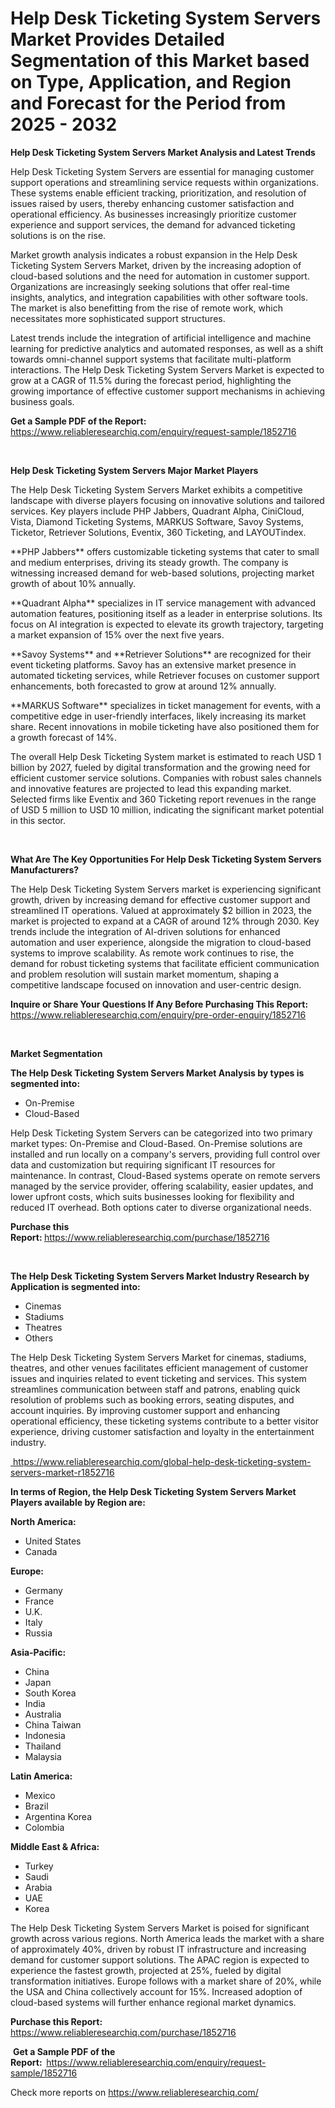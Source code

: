 <p><h1>Help Desk Ticketing System Servers Market Provides Detailed Segmentation of this Market based on Type, Application, and Region and Forecast for the Period from 2025 - 2032</h1></p><p><strong>Help Desk Ticketing System Servers Market Analysis and Latest Trends</strong></p>
<p><p>Help Desk Ticketing System Servers are essential for managing customer support operations and streamlining service requests within organizations. These systems enable efficient tracking, prioritization, and resolution of issues raised by users, thereby enhancing customer satisfaction and operational efficiency. As businesses increasingly prioritize customer experience and support services, the demand for advanced ticketing solutions is on the rise.</p><p>Market growth analysis indicates a robust expansion in the Help Desk Ticketing System Servers Market, driven by the increasing adoption of cloud-based solutions and the need for automation in customer support. Organizations are increasingly seeking solutions that offer real-time insights, analytics, and integration capabilities with other software tools. The market is also benefitting from the rise of remote work, which necessitates more sophisticated support structures.</p><p>Latest trends include the integration of artificial intelligence and machine learning for predictive analytics and automated responses, as well as a shift towards omni-channel support systems that facilitate multi-platform interactions. The Help Desk Ticketing System Servers Market is expected to grow at a CAGR of 11.5% during the forecast period, highlighting the growing importance of effective customer support mechanisms in achieving business goals.</p></p>
<p><strong>Get a Sample PDF of the Report:&nbsp;</strong> <a href="https://www.reliableresearchiq.com/enquiry/request-sample/1852716?utm_campaign=2443&utm_medium=2&utm_source=Github&utm_content=ia&utm_term=11032025&utm_id=help-desk-ticketing-system-servers">https://www.reliableresearchiq.com/enquiry/request-sample/1852716</a></p>
<p>&nbsp;</p>
<p><strong>Help Desk Ticketing System Servers Major Market Players</strong></p>
<p><p>The Help Desk Ticketing System Servers Market exhibits a competitive landscape with diverse players focusing on innovative solutions and tailored services. Key players include PHP Jabbers, Quadrant Alpha, CiniCloud, Vista, Diamond Ticketing Systems, MARKUS Software, Savoy Systems, Ticketor, Retriever Solutions, Eventix, 360 Ticketing, and LAYOUTindex.</p><p>**PHP Jabbers** offers customizable ticketing systems that cater to small and medium enterprises, driving its steady growth. The company is witnessing increased demand for web-based solutions, projecting market growth of about 10% annually.</p><p>**Quadrant Alpha** specializes in IT service management with advanced automation features, positioning itself as a leader in enterprise solutions. Its focus on AI integration is expected to elevate its growth trajectory, targeting a market expansion of 15% over the next five years.</p><p>**Savoy Systems** and **Retriever Solutions** are recognized for their event ticketing platforms. Savoy has an extensive market presence in automated ticketing services, while Retriever focuses on customer support enhancements, both forecasted to grow at around 12% annually.</p><p>**MARKUS Software** specializes in ticket management for events, with a competitive edge in user-friendly interfaces, likely increasing its market share. Recent innovations in mobile ticketing have also positioned them for a growth forecast of 14%.</p><p>The overall Help Desk Ticketing System market is estimated to reach USD 1 billion by 2027, fueled by digital transformation and the growing need for efficient customer service solutions. Companies with robust sales channels and innovative features are projected to lead this expanding market. Selected firms like Eventix and 360 Ticketing report revenues in the range of USD 5 million to USD 10 million, indicating the significant market potential in this sector.</p></p>
<p>&nbsp;</p>
<p><strong>What Are The Key Opportunities For Help Desk Ticketing System Servers Manufacturers?</strong></p>
<p><p>The Help Desk Ticketing System Servers market is experiencing significant growth, driven by increasing demand for effective customer support and streamlined IT operations. Valued at approximately $2 billion in 2023, the market is projected to expand at a CAGR of around 12% through 2030. Key trends include the integration of AI-driven solutions for enhanced automation and user experience, alongside the migration to cloud-based systems to improve scalability. As remote work continues to rise, the demand for robust ticketing systems that facilitate efficient communication and problem resolution will sustain market momentum, shaping a competitive landscape focused on innovation and user-centric design.</p></p>
<p><strong>Inquire or Share Your Questions If Any Before Purchasing This Report:</strong> <a href="https://www.reliableresearchiq.com/enquiry/pre-order-enquiry/1852716?utm_campaign=2443&utm_medium=2&utm_source=Github&utm_content=ia&utm_term=11032025&utm_id=help-desk-ticketing-system-servers">https://www.reliableresearchiq.com/enquiry/pre-order-enquiry/1852716</a></p>
<p>&nbsp;</p>
<p><strong>Market Segmentation</strong></p>
<p><strong>The Help Desk Ticketing System Servers Market Analysis by types is segmented into:</strong></p>
<p><ul><li>On-Premise</li><li>Cloud-Based</li></ul></p>
<p><p>Help Desk Ticketing System Servers can be categorized into two primary market types: On-Premise and Cloud-Based. On-Premise solutions are installed and run locally on a company's servers, providing full control over data and customization but requiring significant IT resources for maintenance. In contrast, Cloud-Based systems operate on remote servers managed by the service provider, offering scalability, easier updates, and lower upfront costs, which suits businesses looking for flexibility and reduced IT overhead. Both options cater to diverse organizational needs.</p></p>
<p><strong>Purchase this Report:&nbsp;</strong><a href="https://www.reliableresearchiq.com/purchase/1852716?utm_campaign=2443&utm_medium=2&utm_source=Github&utm_content=ia&utm_term=11032025&utm_id=help-desk-ticketing-system-servers">https://www.reliableresearchiq.com/purchase/1852716</a></p>
<p>&nbsp;</p>
<p><strong>The Help Desk Ticketing System Servers Market Industry Research by Application is segmented into:</strong></p>
<p><ul><li>Cinemas</li><li>Stadiums</li><li>Theatres</li><li>Others</li></ul></p>
<p><p>The Help Desk Ticketing System Servers Market for cinemas, stadiums, theatres, and other venues facilitates efficient management of customer issues and inquiries related to event ticketing and services. This system streamlines communication between staff and patrons, enabling quick resolution of problems such as booking errors, seating disputes, and account inquiries. By improving customer support and enhancing operational efficiency, these ticketing systems contribute to a better visitor experience, driving customer satisfaction and loyalty in the entertainment industry.</p></p>
<p><a href="https://www.reliableresearchiq.com/global-help-desk-ticketing-system-servers-market-r1852716?utm_campaign=2443&utm_medium=2&utm_source=Github&utm_content=ia&utm_term=11032025&utm_id=help-desk-ticketing-system-servers">&nbsp;https://www.reliableresearchiq.com/global-help-desk-ticketing-system-servers-market-r1852716</a></p>
<p><strong>In terms of Region, the Help Desk Ticketing System Servers Market Players available by Region are:</strong></p>
<p>
    <p> <strong> North America: </strong>
        <ul>
            <li>United States</li>
            <li>Canada</li>
        </ul>
        </p> 
    <p> <strong> Europe: </strong>
        <ul>
            <li>Germany</li>
            <li>France</li>
            <li>U.K.</li>
            <li>Italy</li>
            <li>Russia</li>
        </ul>
        </p> 
    <p> <strong> Asia-Pacific: </strong>
        <ul>
            <li>China</li>
            <li>Japan</li>
            <li>South Korea</li>
            <li>India</li>
            <li>Australia</li>
            <li>China Taiwan</li>
            <li>Indonesia</li>
            <li>Thailand</li>
            <li>Malaysia</li>
        </ul>
        </p> 
    <p> <strong> Latin America: </strong>
        <ul>
            <li>Mexico</li>
            <li>Brazil</li>
            <li>Argentina Korea</li>
            <li>Colombia</li>
        </ul>
        </p> 
    <p> <strong> Middle East & Africa: </strong>
        <ul>
            <li>Turkey</li>
            <li>Saudi</li>
            <li>Arabia</li>
            <li>UAE</li>
            <li>Korea</li>
        </ul>
    </p>
    </p>
<p><p>The Help Desk Ticketing System Servers Market is poised for significant growth across various regions. North America leads the market with a share of approximately 40%, driven by robust IT infrastructure and increasing demand for customer support solutions. The APAC region is expected to experience the fastest growth, projected at 25%, fueled by digital transformation initiatives. Europe follows with a market share of 20%, while the USA and China collectively account for 15%. Increased adoption of cloud-based systems will further enhance regional market dynamics.</p></p>
<p><strong>Purchase this Report: </strong><a href="https://www.reliableresearchiq.com/purchase/1852716?utm_campaign=2443&utm_medium=2&utm_source=Github&utm_content=ia&utm_term=11032025&utm_id=help-desk-ticketing-system-servers">https://www.reliableresearchiq.com/purchase/1852716</a></p>
<p>&nbsp;<strong>Get a Sample PDF of the Report:&nbsp;&nbsp;</strong><a href="https://www.reliableresearchiq.com/enquiry/request-sample/1852716?utm_campaign=2443&utm_medium=2&utm_source=Github&utm_content=ia&utm_term=11032025&utm_id=help-desk-ticketing-system-servers">https://www.reliableresearchiq.com/enquiry/request-sample/1852716</a></p>
<p><strong></strong></p>
<p>Check more reports on <a href="https://www.reliableresearchiq.com/?utm_campaign=2443&utm_medium=2&utm_source=Github&utm_content=ia&utm_term=11032025&utm_id=help-desk-ticketing-system-servers">https://www.reliableresearchiq.com/</a></p>